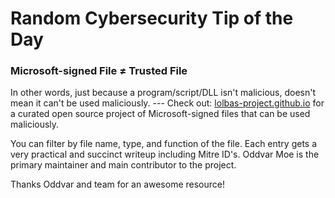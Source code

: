 # Random Cybersecurity Tip of the Day
### Microsoft-signed File ≠ Trusted File

In other words, just because a program/script/DLL isn't malicious, doesn't mean it can't be used maliciously. 
\---
Check out: [lolbas-project.github.io](lolbas-project.github.io) for a curated open source project of Microsoft-signed files that can be used maliciously.

You can filter by file name, type, and function of the file. Each entry gets a very practical and succinct writeup including Mitre ID's. Oddvar Moe is the primary maintainer and main contributor to the project. 

Thanks Oddvar and team for an awesome resource!